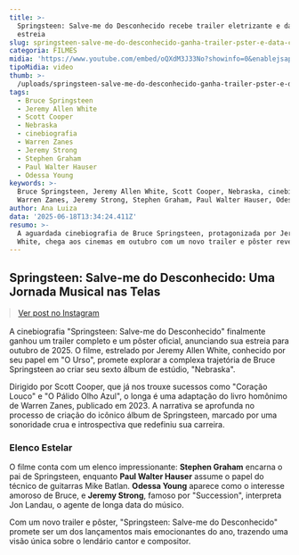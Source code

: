 ```yaml
---
title: >-
  Springsteen: Salve-me do Desconhecido recebe trailer eletrizante e data de
  estreia
slug: springsteen-salve-me-do-desconhecido-ganha-trailer-pster-e-data-confira
categoria: FILMES
midia: 'https://www.youtube.com/embed/oQXdM3J33No?showinfo=0&enablejsapi=1'
tipoMidia: video
thumb: >-
  /uploads/springsteen-salve-me-do-desconhecido-ganha-trailer-pster-e-data-confira-thumb.png
tags:
  - Bruce Springsteen
  - Jeremy Allen White
  - Scott Cooper
  - Nebraska
  - cinebiografia
  - Warren Zanes
  - Jeremy Strong
  - Stephen Graham
  - Paul Walter Hauser
  - Odessa Young
keywords: >-
  Bruce Springsteen, Jeremy Allen White, Scott Cooper, Nebraska, cinebiografia,
  Warren Zanes, Jeremy Strong, Stephen Graham, Paul Walter Hauser, Odessa Young
author: Ana Luiza
data: '2025-06-18T13:34:24.411Z'
resumo: >-
  A aguardada cinebiografia de Bruce Springsteen, protagonizada por Jeremy Allen
  White, chega aos cinemas em outubro com um novo trailer e pôster revelados.
---
```


## Springsteen: Salve-me do Desconhecido: Uma Jornada Musical nas Telas

<blockquote class="instagram-media" data-instgrm-permalink="https://www.instagram.com/p/DLCp8kgRQoh/" data-instgrm-version="14" style="width:100%; max-width:540px; margin:1rem auto;"><a href="https://www.instagram.com/p/DLCp8kgRQoh/">Ver post no Instagram</a></blockquote>

A cinebiografia "Springsteen: Salve-me do Desconhecido" finalmente ganhou um trailer completo e um pôster oficial, anunciando sua estreia para outubro de 2025. O filme, estrelado por Jeremy Allen White, conhecido por seu papel em "O Urso", promete explorar a complexa trajetória de Bruce Springsteen ao criar seu sexto álbum de estúdio, "Nebraska".

Dirigido por Scott Cooper, que já nos trouxe sucessos como "Coração Louco" e "O Pálido Olho Azul", o longa é uma adaptação do livro homônimo de Warren Zanes, publicado em 2023. A narrativa se aprofunda no processo de criação do icônico álbum de Springsteen, marcado por uma sonoridade crua e introspectiva que redefiniu sua carreira.

### Elenco Estelar

O filme conta com um elenco impressionante: **Stephen Graham** encarna o pai de Springsteen, enquanto **Paul Walter Hauser** assume o papel do técnico de guitarras Mike Batlan. **Odessa Young** aparece como o interesse amoroso de Bruce, e **Jeremy Strong**, famoso por "Succession", interpreta Jon Landau, o agente de longa data do músico.

Com um novo trailer e pôster, "Springsteen: Salve-me do Desconhecido" promete ser um dos lançamentos mais emocionantes do ano, trazendo uma visão única sobre o lendário cantor e compositor.
